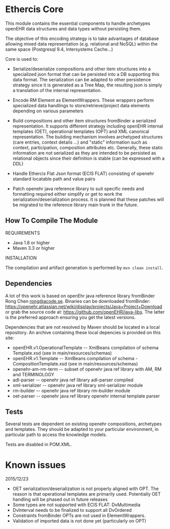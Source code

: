 Ethercis Core
=============
This module contains the essential components to handle archetypes openEHR data structures and data types without
persisting them.

The objective of this encoding strategy is to take advantages of database allowing mixed data representation (e.g.
relational and NoSQL) within the same space (Postgresql 9.4, Intersystems Cache...)

Core is used to:

- Serialize/deserialize compositions and other item structures into a specialized json format that can be persisted into
  a DB supporting this data format. The serialization can be adapted to other persistence strategy since it is generated
  as a Tree Map, the resulting json is simply a translation of the internal representation.

- Encode RM Element as ElementWrappers. These wrappers perform specialized data handlings to store/retrieve/project data
  elements depending on various parameters

- Build compositions and other item structures fromBinder a serialized representation. It supports different strategy including
  openEHR internal templates (OET), operational templates (OPT) and XML canonical representation. The building mechanism
  involves archetyped structures (care entries, context details ...) and "static" information such as context,
  participation, composition attributes etc. Generally, these static information are not serialized as they are
  intended to be persisted as relational objects since their definition is stable (can be expressed with a DDL)

- Handle Ethercis Flat Json format (ECIS FLAT) consisting of openehr standard locatable path and value pairs

- Patch openehr java reference library to suit specific needs and formatting required either simplify or get to work the
  serialization/deserialization process. It is planned that these patches will be migrated to the reference library main
  trunk in the future.

How To Compile The Module
-------------------------
REQUIREMENTS

- Java 1.8 or higher
- Maven 3.3 or higher

INSTALLATION

The compilation and artifact generation is performed by `mvn clean install`.


Dependencies
------------
A lot of this work is based on openEhr java reference library fromBinder Rong Chen <rong@acode.se>.
Binaries can be downloaded fromBinder:
https://openehr.atlassian.net/wiki/display/projects/Java+Project+Download
or grab the source code at:
https://github.com/openEHR/java-libs. The latter is the preferred approach ensuring you get the latest versions.

Dependencies that are not resolved by Maven should be located in a local repository. An archive containing these local
depencies is provided on this site:

- openEHR.v1.OperationalTemplate -- XmlBeans compilation of schema Template.xsd (see in main/resources/schemas)
- openEHR.v1.Template -- XmlBeans compilation of schema - CompositionTemplate.xsd (see in main/resources/schemas)
- openehr-am-rm-term -- subset of openehr java ref library with AM, RM and TERMINOLOGY
- adl-parser -- openehr java ref library adl-parser compiled
- xml-serializer -- openehr java ref library xml-serializer module
- rm-builder -- openehr java ref library rm-builder module
- oet-parser -- openehr java ref library openehr internal template parser

Tests
-----
Several tests are dependent on existing openehr compositions, archetypes and templates. They should be adapted to your
particular environment, in particular path to access the knowledge models.

Tests are disabled in POM.XML.

Known issues
============

2015/12/23

- OET serialization/deserialization is not properly aligned with OPT. The reason is that operational templates are
  primarily used. Potentially OET handling will be phased out in future releases
- Some types are not supported with ECIS FLAT: DvMultimedia
- DvInterval needs to be finalized to support all DvOrdered
- Constraints fromBinder OPTs are not used in ElementWrappers.
- Validation of imported data is not done yet (particularly on OPT)

